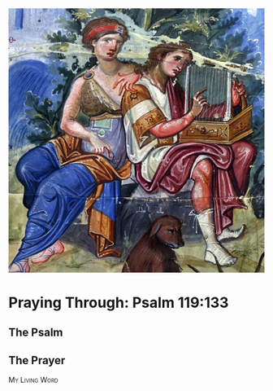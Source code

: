 <img class="intro-right" src="art-paris-psalter.jpg">

<style>
  li {list-style-type: none;}
  p + ul {
    margin-top: -18px;
}
</style>

# Praying Through: Psalm 119:133

## The Psalm

## The Prayer

<div style="font-variant: small-caps;">
My Living Word
</div>
